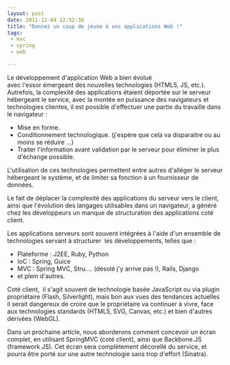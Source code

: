 ```yaml
---
layout: post
date: 2011-12-04 12:52:38
title: "Donnez un coup de jeune à vos applications Web !"
tags:
 - mvc
 - spring
 - web

---
```


Le développement d'application Web a bien évolué avec l'essor émergeant des nouvelles technologies (HTML5, JS, etc.). Autrefois, la complexité des applications étaient déportée sur le serveur hébergeant le service, avec la montée en puissance des navigateurs et technologies clientes, il est possible d'effectuer une partie du travaille dans le navigateur :

   *   Mise en forme.
   *   Conditionnement technologique. (j'espère que cela va disparaitre ou au moins se réduire ...)
   *   Traiter l'information avant validation par le serveur pour éliminer le plus d'échange possible.

L'utilisation de ces technologies permettent entre autres d'alléger le serveur hébergeant le système, et de limiter sa fonction à un fournisseur de données.

Le fait de déplacer la complexité des applications du serveur vers le client, ainsi que l'évolution des langages utilisables dans un navigateur, a généré chez les développeurs un manque de structuration des applications coté client.

Les applications serveurs sont souvent intégrées à l'aide d'un ensemble de technologies servant à structurer  les développements, telles que :

  *   Plateforme : J2EE, Ruby, Python
  *   IoC : Spring, Guice
  *   MVC : Spring MVC, Stru.... (désolé j'y arrive pas !), Rails, Django
  *   et plein d'autres.

Coté client,  il s'agit souvent de technologie basée JavaScript ou via plugin propriétaire (Flash, Silverlight), mais bon aux vues des tendances actuelles il serait dangereux de croire que le propriétaire va continuer à vivre, face aux technologies standards (HTML5, SVG, Canvas, etc.) et bien d'autres dérivées (WebGL).

Dans un prochaine article, nous aborderons comment concevoir un écran complet, en utilisant SpringMVC (coté client), ainsi que Backbone.JS (framework JS). 
Cet écran sera complètement décorellé du service, et pourra être porté sur une autre technologie sans trop d'effort (Sinatra).
